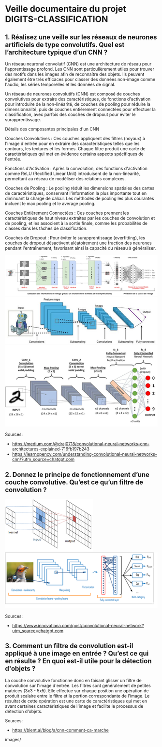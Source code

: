 
# Veille documentaire du projet DIGITS-CLASSIFICATION

## 1. Réalisez une veille sur les réseaux de neurones artificiels de type convolutifs. Quel est l’architecture typique d’un CNN ?

Un réseau neuronal convolutif (CNN) est une architecture de réseau pour l'apprentissage profond. Les CNN sont particulièrement utiles pour trouver des motifs dans les images afin de reconnaître des objets. Ils peuvent également être très efficaces pour classer des données non-image comme l'audio, les séries temporelles et les données de signal.

Un réseau de neurones convolutifs (CNN) est composé de couches convolutives pour extraire des caractéristiques, de fonctions d'activation pour introduire de la non-linéarité, de couches de pooling pour réduire la dimensionnalité, puis de couches entièrement connectées pour effectuer la classification, avec parfois des couches de dropout pour éviter le surapprentissage.

Détails des composantes principales d'un CNN

Couches Convolutives : Ces couches appliquent des filtres (noyaux) à l'image d'entrée pour en extraire des caractéristiques telles que les contours, les textures et les formes. Chaque filtre produit une carte de caractéristiques qui met en évidence certains aspects spécifiques de l'entrée.

Fonctions d'Activation : Après la convolution, des fonctions d'activation comme ReLU (Rectified Linear Unit) introduisent de la non-linéarité, permettant au réseau de modéliser des relations complexes.

Couches de Pooling : Le pooling réduit les dimensions spatiales des cartes de caractéristiques, conservant l'information la plus importante tout en diminuant la charge de calcul. Les méthodes de pooling les plus courantes incluent le max pooling et le average pooling.

Couches Entièrement Connectées : Ces couches prennent les caractéristiques de haut niveau extraites par les couches de convolution et de pooling, et les associent à la sortie finale, comme les probabilités de classes dans les tâches de classification.

Couches de Dropout : Pour éviter le surapprentissage (overfitting), les couches de dropout désactivent aléatoirement une fraction des neurones pendant l'entraînement, favorisant ainsi la capacité du réseau à généraliser.

![alt text](images/image.png)
![alt text](images/image-1.png)
![alt text](images/image-2.png)

Sources:
- https://medium.com/@draj0718/convolutional-neural-networks-cnn-architectures-explained-716fb197b243
- https://learnopencv.com/understanding-convolutional-neural-networks-cnn/?utm_source=chatgpt.com

## 2. Donnez le principe de fonctionnement d’une couche convolutive. Qu’est ce qu’un filtre de convolution ?

![alt text](images/image-3.png)
![alt text](images/image-5.png)

Sources:
- https://www.innovatiana.com/post/convolutional-neural-network?utm_source=chatgpt.com

## 3. Comment un filtre de convolution est-il appliqué à une image en entrée ? Qu’est ce qui en résulte ? En quoi est-il utile pour la détection d'objets ?

La couche convolutive fonctionne donc en faisant glisser un filtre de convolution sur l'image d'entrée.
Les filtres sont généralement de petites matrices (3x3 - 5x5).
Elle effectue sur chaque position une opération de produit scalaire entre le filtre et la portion correspondante de l'image. Le résultat de cette opération est une carte de caractéristiques qui met en avant certaines caractéristiques de l'image et facilite le processus de détection d'objets.


Sources:
- https://blent.ai/blog/a/cnn-comment-ca-marche



images/
